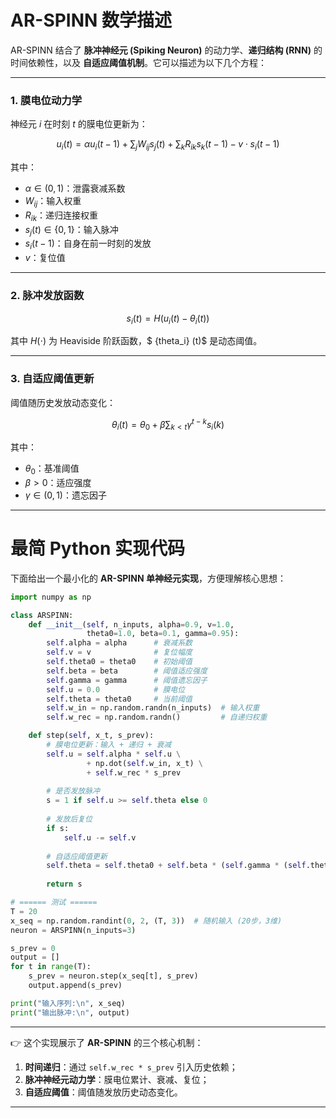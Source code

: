 # AR-SPINN 数学描述

AR-SPINN 结合了 **脉冲神经元 (Spiking Neuron)** 的动力学、**递归结构 (RNN)** 的时间依赖性，以及 **自适应阈值机制**。它可以描述为以下几个方程：

---

### 1. 膜电位动力学

神经元 $i$ 在时刻 $t$ 的膜电位更新为：

$$
u_i(t) = \alpha u_i(t-1) + \sum_{j} W_{ij} s_j(t) + \sum_{k} R_{ik} s_k(t-1) - v \cdot s_i(t-1)
$$

其中：

* $\alpha \in (0,1)$：泄露衰减系数
* $W_{ij}$：输入权重
* $R_{ik}$：递归连接权重
* $s_j(t) \in \{0,1\}$：输入脉冲
* $s_i(t-1)$：自身在前一时刻的发放
* $v$：复位值

---

### 2. 脉冲发放函数

$$
s_i(t) = H\big(u_i(t) - \theta_i(t)\big)
$$

其中 $H(\cdot)$ 为 Heaviside 阶跃函数，$ \{theta_i} (t)$ 是动态阈值。

---

### 3. 自适应阈值更新

阈值随历史发放动态变化：

$$
\theta_i(t) = \theta_0 + \beta \sum_{k < t} \gamma^{t-k} s_i(k)
$$

其中：

* $\theta_0$：基准阈值
* $\beta > 0$：适应强度
* $\gamma \in (0,1)$：遗忘因子

---

# 最简 Python 实现代码

下面给出一个最小化的 **AR-SPINN 单神经元实现**，方便理解核心思想：

```python
import numpy as np

class ARSPINN:
    def __init__(self, n_inputs, alpha=0.9, v=1.0,
                 theta0=1.0, beta=0.1, gamma=0.95):
        self.alpha = alpha      # 衰减系数
        self.v = v              # 复位幅度
        self.theta0 = theta0    # 初始阈值
        self.beta = beta        # 阈值适应强度
        self.gamma = gamma      # 阈值遗忘因子
        self.u = 0.0            # 膜电位
        self.theta = theta0     # 当前阈值
        self.w_in = np.random.randn(n_inputs)  # 输入权重
        self.w_rec = np.random.randn()         # 自递归权重

    def step(self, x_t, s_prev):
        # 膜电位更新：输入 + 递归 + 衰减
        self.u = self.alpha * self.u \
                 + np.dot(self.w_in, x_t) \
                 + self.w_rec * s_prev
        
        # 是否发放脉冲
        s = 1 if self.u >= self.theta else 0
        
        # 发放后复位
        if s:
            self.u -= self.v
        
        # 自适应阈值更新
        self.theta = self.theta0 + self.beta * (self.gamma * (self.theta - self.theta0) + s)
        
        return s

# ====== 测试 ======
T = 20
x_seq = np.random.randint(0, 2, (T, 3))  # 随机输入 (20步，3维)
neuron = ARSPINN(n_inputs=3)

s_prev = 0
output = []
for t in range(T):
    s_prev = neuron.step(x_seq[t], s_prev)
    output.append(s_prev)

print("输入序列:\n", x_seq)
print("输出脉冲:\n", output)
```

---

👉 这个实现展示了 **AR-SPINN** 的三个核心机制：

1. **时间递归**：通过 `self.w_rec * s_prev` 引入历史依赖；
2. **脉冲神经元动力学**：膜电位累计、衰减、复位；
3. **自适应阈值**：阈值随发放历史动态变化。

---

